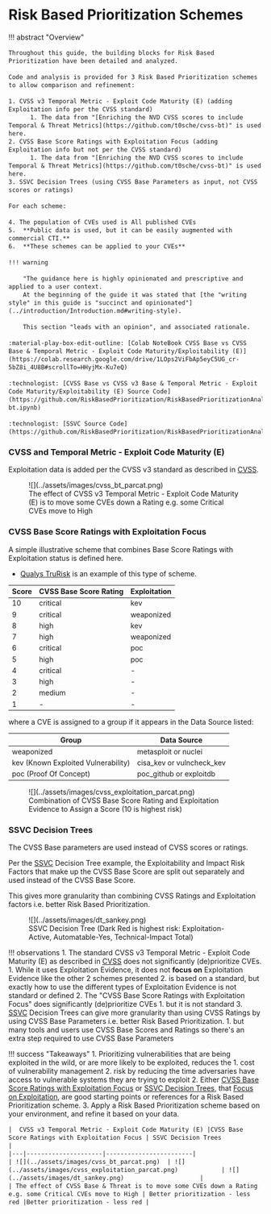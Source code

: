 # Risk Based Prioritization Schemes

!!! abstract "Overview"
    
    Throughout this guide, the building blocks for Risk Based Prioritization have been detailed and analyzed.

    Code and analysis is provided for 3 Risk Based Prioritization schemes to allow comparison and refinement: 

    1. CVSS v3 Temporal Metric - Exploit Code Maturity (E) (adding Exploitation info per the CVSS standard)
          1. The data from "[Enriching the NVD CVSS scores to include Temporal & Threat Metrics](https://github.com/t0sche/cvss-bt)" is used here.
    2. CVSS Base Score Ratings with Exploitation Focus (adding Exploitation info but not per the CVSS standard)
          1. The data from "[Enriching the NVD CVSS scores to include Temporal & Threat Metrics](https://github.com/t0sche/cvss-bt)" is used here.
    3. SSVC Decision Trees (using CVSS Base Parameters as input, not CVSS scores or ratings)

    For each scheme:

    4. The population of CVEs used is All published CVEs
    5.  **Public data is used, but it can be easily augmented with commercial CTI.**
    6.  **These schemes can be applied to your CVEs**

    !!! warning 

        "The guidance here is highly opinionated and prescriptive and applied to a user context.
        At the beginning of the guide it was stated that [the "writing style" in this guide is "succinct and opinionated"](../introduction/Introduction.md#writing-style).
        
        This section "leads with an opinion", and associated rationale.

    :material-play-box-edit-outline: [Colab NoteBook CVSS Base vs CVSS Base & Temporal Metric - Exploit Code Maturity/Exploitability (E)](https://colab.research.google.com/drive/1LOps2ViFbAp5eyC5UG_cr-5bZ8i_4U8B#scrollTo=HHyjMx-Ku7eQ) 

    :technologist: [CVSS Base vs CVSS v3 Base & Temporal Metric - Exploit Code Maturity/Exploitability (E) Source Code](https://github.com/RiskBasedPrioritization/RiskBasedPrioritizationAnalysis/blob/main/analysis/cvss-bt.ipynb)

    :technologist: [SSVC Source Code](https://github.com/RiskBasedPrioritization/RiskBasedPrioritizationAnalysis/blob/main/cisa_ssvc_dt/DT_from_scratch.ipynb) 
  



### CVSS and Temporal Metric - Exploit Code Maturity (E)

Exploitation data is added per the CVSS v3 standard as described in [CVSS](../cvss/CVSS.md#cvss-exploit-maturity).

<figure markdown>
![](../assets/images/cvss_bt_parcat.png)
<figcaption>The effect of CVSS v3 Temporal Metric - Exploit Code Maturity (E) is to move some CVEs down a Rating e.g. some Critical CVEs move to High</figcaption>
</figure>


### CVSS Base Score Ratings with Exploitation Focus

A simple illustrative scheme that combines Base Score Ratings with Exploitation status is defined here.

* [Qualys TruRisk](../vendors/Qualys.md#in-depth-look-into-data-driven-science-behind-qualys-trurisk) is an example of this type of scheme.

|  Score | CVSS Base Score Rating | Exploitation           | 
|---|---------------------|------------------------|
| 10  | critical            | kev                    |    
|  9 | critical            | weaponized             |
|  8 | high                | kev | 8     |
|  7 | high                | weaponized  |
|  6 | critical            | poc | 6     |
|  5 | high                | poc                 |
|  4 | critical                | -                  | 
|  3 | high              | -                    | 
|  2 | medium               | -                  |
|  1 | -               | -                  | 

where a CVE is assigned to a group if it appears in the Data Source listed:

| Group                               | Data Source               |
|-------------------------------------|---------------------------|
| weaponized                          | metasploit or nuclei      |
| kev (Known Exploited Vulnerability) | cisa_kev or vulncheck_kev |
| poc (Proof Of Concept)              | poc_github or exploitdb   |

<figure markdown>
![](../assets/images/cvss_exploitation_parcat.png) 
<figcaption>Combination of CVSS Base Score Rating and Exploitation Evidence to Assign a Score (10 is highest risk)</figcaption>
</figure>



### SSVC Decision Trees

The CVSS Base parameters are used instead of CVSS scores or ratings.

Per the [SSVC](../ssvc/decision_trees_from_scratch.md) Decision Tree example, the Exploitability and Impact Risk Factors that make up the CVSS Base Score are split out separately and used instead of the CVSS Base Score.

This gives more granularity than combining CVSS Ratings and Exploitation factors i.e. better Risk Based Prioritization.


<figure markdown>
![](../assets/images/dt_sankey.png) 
<figcaption>SSVC Decision Tree (Dark Red is highest risk: Exploitation-Active, Automatable-Yes, Technical-Impact Total)</figcaption>
</figure>


!!! observations
    1. The standard CVSS v3 Temporal Metric - Exploit Code Maturity (E) as described in [CVSS](../cvss/CVSS.md#cvss-exploit-maturity) does not significantly (de)prioritize CVEs.
          1. While it uses Exploitation Evidence, it does not **focus on** Exploitation Evidence like the other 2 schemes presented
          2. is based on a standard, but exactly how to use the different types of Exploitation Evidence is not standard or defined
    2. The "CVSS Base Score Ratings with Exploitation Focus" does significantly (de)prioritize CVEs
          1. but it is not standard
    3. [SSVC](../ssvc/SSVC.md) Decision Trees can give more granularity than using CVSS Ratings by using CVSS Base Parameters i.e. better Risk Based Prioritization.
           1. but many tools and users use CVSS Base Scores and Ratings so there's an extra step required to use CVSS Base Parameters

!!! success "Takeaways"
    1. Prioritizing vulnerabilities that are being exploited in the wild, or are more likely to be exploited, reduces the
          1. cost of vulnerability management
          2. risk by reducing the time adversaries have access to vulnerable systems they are trying to exploit
    2. Either [CVSS Base Score Ratings with Exploitation Focus](#cvss-base-score-ratings-with-exploitation-focus) or  [SSVC Decision Trees](#ssvc-decision-trees), that [Focus on Exploitation](../risk/Understanding_Risk.md#where-cvss-epss-cisa-kev-fit), are good starting points or references for a Risk Based Prioritization scheme.
    3. Apply a Risk Based Prioritization scheme based on your environment, and refine it based on your data.

    |  CVSS v3 Temporal Metric - Exploit Code Maturity (E) |CVSS Base Score Ratings with Exploitation Focus | SSVC Decision Trees           | 
    |---|---------------------|------------------------|
    | ![](../assets/images/cvss_bt_parcat.png)  | ![](../assets/images/cvss_exploitation_parcat.png)            | ![](../assets/images/dt_sankey.png)                     |  
    | The effect of CVSS Base & Threat is to move some CVEs down a Rating e.g. some Critical CVEs move to High | Better prioritization - less red |Better prioritization - less red |


 


